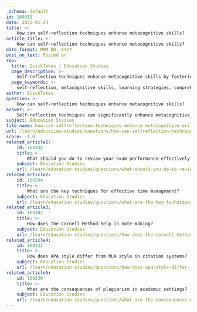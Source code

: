 ```yaml
---
_schema: default
id: 160319
date: 2025-01-24
title: >-
    How can self-reflection techniques enhance metacognitive skills?
article_title: >-
    How can self-reflection techniques enhance metacognitive skills?
date_format: MMM DD, YYYY
post_on_text: Posted on
seo:
  title: QuickTakes | Education Studies
  page_description: >-
    Self-reflection techniques enhance metacognitive skills by fostering awareness of learning processes, monitoring comprehension, setting goals, promoting active engagement, facilitating collaborative learning, and encouraging reflective writing.
  page_keywords: >-
    self-reflection, metacognitive skills, learning strategies, comprehension monitoring, goal setting, active engagement, collaborative learning, reflective writing, self-awareness, learning processes, study techniques, comprehension assessment, targeted plans, reflective journal
author: QuickTakes
question: >-
    How can self-reflection techniques enhance metacognitive skills?
answer: >-
    Self-reflection techniques can significantly enhance metacognitive skills by fostering a deeper awareness of one's own learning processes and thought patterns. Here are several ways in which self-reflection contributes to metacognition:\n\n1. **Awareness of Learning Strategies**: Self-reflection encourages individuals to evaluate the effectiveness of their learning strategies. By reflecting on what methods worked well and which did not, learners can adjust their approaches in future tasks. For instance, after completing a study session, a student might reflect on their understanding of the material and decide to change their study techniques if they felt unprepared.\n\n2. **Monitoring Comprehension**: Through self-reflection, learners can assess their comprehension of the material. This involves asking themselves questions about what they have learned and identifying areas of uncertainty. For example, a student might ask, "Do I truly understand this concept, or do I need to review it again?" This self-assessment is a critical component of metacognitive regulation.\n\n3. **Goal Setting and Planning**: Self-reflection allows learners to set specific goals for their learning. By reflecting on past performances, students can identify their strengths and weaknesses, which helps them create targeted plans for improvement. For instance, if a student realizes they struggle with time management during exams, they can set a goal to practice timed quizzes.\n\n4. **Encouraging Active Engagement**: Techniques such as summarizing key points after a lecture or using methods like SQ3R (Survey, Question, Read, Recite, Review) promote active engagement with the material. This active participation not only reinforces learning but also encourages students to reflect on their understanding and retention of the content.\n\n5. **Facilitating Collaborative Learning**: Engaging in study groups and collaborative summarization can enhance self-reflection. When students discuss their understanding with peers, they are prompted to articulate their thoughts and reflect on different perspectives, which can deepen their comprehension and metacognitive awareness.\n\n6. **Reflective Writing**: Keeping a reflective journal or engaging in reflective writing can serve as a powerful tool for self-reflection. Writing about learning experiences allows individuals to process their thoughts, analyze their learning strategies, and plan for future improvements.\n\nIn summary, self-reflection techniques enhance metacognitive skills by promoting awareness, comprehension monitoring, goal setting, active engagement, collaborative learning, and reflective writing. These practices empower learners to take control of their learning processes, leading to more effective and self-regulated learning experiences.
subject: Education Studies
file_name: how-can-selfreflection-techniques-enhance-metacognitive-skills.md
url: /learn/education-studies/questions/how-can-selfreflection-techniques-enhance-metacognitive-skills
score: -1.0
related_article1:
    id: 160338
    title: >-
        What should you do to review your exam performance effectively?
    subject: Education Studies
    url: /learn/education-studies/questions/what-should-you-do-to-review-your-exam-performance-effectively
related_article2:
    id: 160294
    title: >-
        What are the key techniques for effective time management?
    subject: Education Studies
    url: /learn/education-studies/questions/what-are-the-key-techniques-for-effective-time-management
related_article3:
    id: 160302
    title: >-
        How does the Cornell Method help in note-making?
    subject: Education Studies
    url: /learn/education-studies/questions/how-does-the-cornell-method-help-in-notemaking
related_article4:
    id: 160332
    title: >-
        How does APA style differ from MLA style in citation systems?
    subject: Education Studies
    url: /learn/education-studies/questions/how-does-apa-style-differ-from-mla-style-in-citation-systems
related_article5:
    id: 160330
    title: >-
        What are the consequences of plagiarism in academic settings?
    subject: Education Studies
    url: /learn/education-studies/questions/what-are-the-consequences-of-plagiarism-in-academic-settings
---
```


&nbsp;